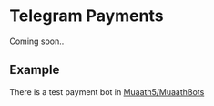 # Telegram Payments
Coming soon..

## Example
There is a test payment bot in [Muaath5/MuaathBots](https://github.com/Muaath5/MuaathBots/bots/src/TestPaymentBot.php)